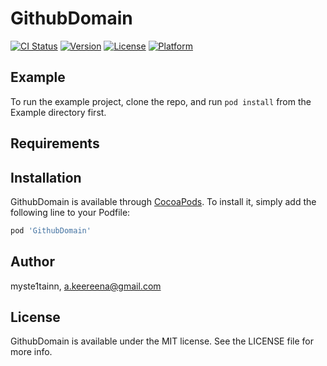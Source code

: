 # GithubDomain

[![CI Status](https://img.shields.io/travis/myste1tainn/GithubDomain.svg?style=flat)](https://travis-ci.org/myste1tainn/GithubDomain)
[![Version](https://img.shields.io/cocoapods/v/GithubDomain.svg?style=flat)](https://cocoapods.org/pods/GithubDomain)
[![License](https://img.shields.io/cocoapods/l/GithubDomain.svg?style=flat)](https://cocoapods.org/pods/GithubDomain)
[![Platform](https://img.shields.io/cocoapods/p/GithubDomain.svg?style=flat)](https://cocoapods.org/pods/GithubDomain)

## Example

To run the example project, clone the repo, and run `pod install` from the Example directory first.

## Requirements

## Installation

GithubDomain is available through [CocoaPods](https://cocoapods.org). To install
it, simply add the following line to your Podfile:

```ruby
pod 'GithubDomain'
```

## Author

myste1tainn, a.keereena@gmail.com

## License

GithubDomain is available under the MIT license. See the LICENSE file for more info.

